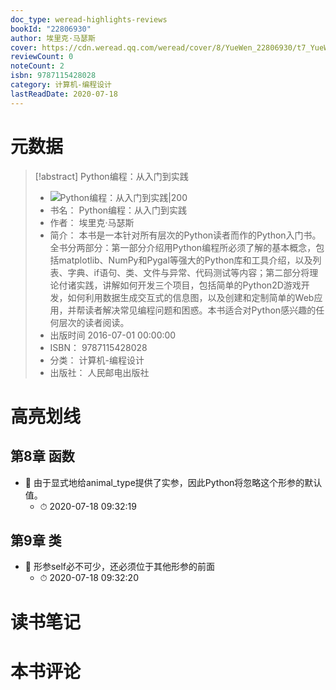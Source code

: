 ```yaml
---
doc_type: weread-highlights-reviews
bookId: "22806930"
author: 埃里克·马瑟斯
cover: https://cdn.weread.qq.com/weread/cover/8/YueWen_22806930/t7_YueWen_22806930.jpg
reviewCount: 0
noteCount: 2
isbn: 9787115428028
category: 计算机-编程设计
lastReadDate: 2020-07-18
---
```

# 元数据
> [!abstract] Python编程：从入门到实践
> - ![ Python编程：从入门到实践|200](https://cdn.weread.qq.com/weread/cover/8/YueWen_22806930/t7_YueWen_22806930.jpg)
> - 书名： Python编程：从入门到实践
> - 作者： 埃里克·马瑟斯
> - 简介： 本书是一本针对所有层次的Python读者而作的Python入门书。全书分两部分：第一部分介绍用Python编程所必须了解的基本概念，包括matplotlib、NumPy和Pygal等强大的Python库和工具介绍，以及列表、字典、if语句、类、文件与异常、代码测试等内容；第二部分将理论付诸实践，讲解如何开发三个项目，包括简单的Python2D游戏开发，如何利用数据生成交互式的信息图，以及创建和定制简单的Web应用，并帮读者解决常见编程问题和困惑。本书适合对Python感兴趣的任何层次的读者阅读。
> - 出版时间 2016-07-01 00:00:00
> - ISBN： 9787115428028
> - 分类： 计算机-编程设计
> - 出版社： 人民邮电出版社

# 高亮划线

## 第8章 函数


- 📌 由于显式地给animal_type提供了实参，因此Python将忽略这个形参的默认值。 
    - ⏱ 2020-07-18 09:32:19 
## 第9章 类


- 📌 形参self必不可少，还必须位于其他形参的前面 
    - ⏱ 2020-07-18 09:32:20 
# 读书笔记

# 本书评论
